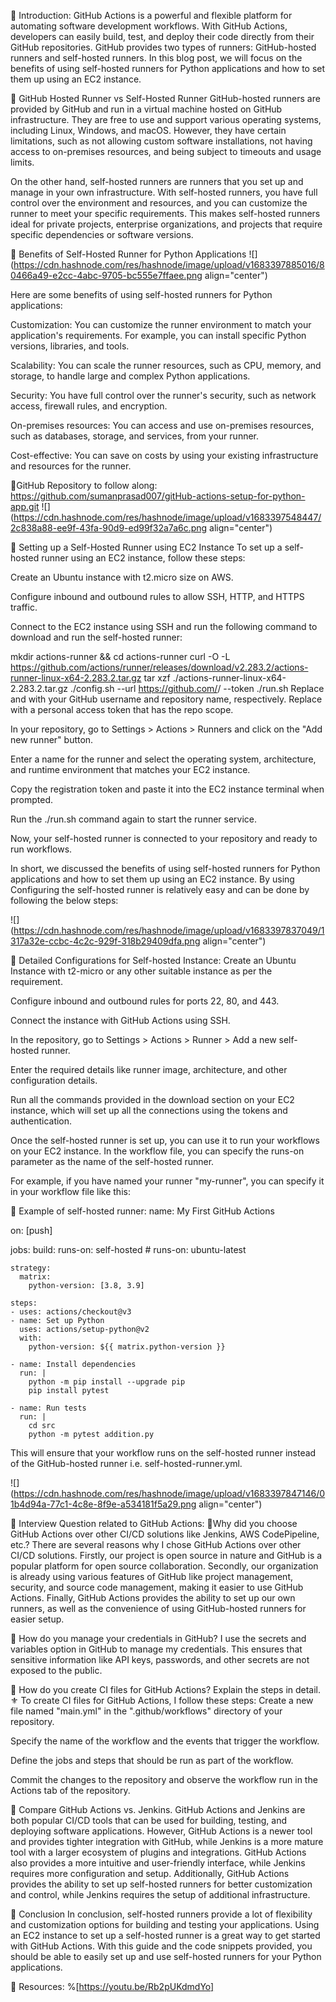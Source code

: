 📍 Introduction:
GitHub Actions is a powerful and flexible platform for automating software development workflows. With GitHub Actions, developers can easily build, test, and deploy their code directly from their GitHub repositories. GitHub provides two types of runners: GitHub-hosted runners and self-hosted runners. In this blog post, we will focus on the benefits of using self-hosted runners for Python applications and how to set them up using an EC2 instance.

📍 GitHub Hosted Runner vs Self-Hosted Runner
GitHub-hosted runners are provided by GitHub and run in a virtual machine hosted on GitHub infrastructure. They are free to use and support various operating systems, including Linux, Windows, and macOS. However, they have certain limitations, such as not allowing custom software installations, not having access to on-premises resources, and being subject to timeouts and usage limits.

On the other hand, self-hosted runners are runners that you set up and manage in your own infrastructure. With self-hosted runners, you have full control over the environment and resources, and you can customize the runner to meet your specific requirements. This makes self-hosted runners ideal for private projects, enterprise organizations, and projects that require specific dependencies or software versions.

📍 Benefits of Self-Hosted Runner for Python Applications
![](https://cdn.hashnode.com/res/hashnode/image/upload/v1683397885016/80466a49-e2cc-4abc-9705-bc555e7ffaee.png align="center")

Here are some benefits of using self-hosted runners for Python applications:

Customization: You can customize the runner environment to match your application's requirements. For example, you can install specific Python versions, libraries, and tools.

Scalability: You can scale the runner resources, such as CPU, memory, and storage, to handle large and complex Python applications.

Security: You have full control over the runner's security, such as network access, firewall rules, and encryption.

On-premises resources: You can access and use on-premises resources, such as databases, storage, and services, from your runner.

Cost-effective: You can save on costs by using your existing infrastructure and resources for the runner.

🔹GitHub Repository to follow along:
https://github.com/sumanprasad007/gitHub-actions-setup-for-python-app.git
![](https://cdn.hashnode.com/res/hashnode/image/upload/v1683397548447/2c838a88-ee9f-43fa-90d9-ed99f32a7a6c.png align="center")

🔹 Setting up a Self-Hosted Runner using EC2 Instance
To set up a self-hosted runner using an EC2 instance, follow these steps:

Create an Ubuntu instance with t2.micro size on AWS.

Configure inbound and outbound rules to allow SSH, HTTP, and HTTPS traffic.

Connect to the EC2 instance using SSH and run the following command to download and run the self-hosted runner:

mkdir actions-runner && cd actions-runner
curl -O -L https://github.com/actions/runner/releases/download/v2.283.2/actions-runner-linux-x64-2.283.2.tar.gz
tar xzf ./actions-runner-linux-x64-2.283.2.tar.gz
./config.sh --url https://github.com/<USERNAME>/<REPOSITORY> --token <TOKEN>
./run.sh
Replace <USERNAME> and <REPOSITORY> with your GitHub username and repository name, respectively. Replace <TOKEN> with a personal access token that has the repo scope.

In your repository, go to Settings > Actions > Runners and click on the "Add new runner" button.

Enter a name for the runner and select the operating system, architecture, and runtime environment that matches your EC2 instance.

Copy the registration token and paste it into the EC2 instance terminal when prompted.

Run the ./run.sh command again to start the runner service.

Now, your self-hosted runner is connected to your repository and ready to run workflows.

In short, we discussed the benefits of using self-hosted runners for Python applications and how to set them up using an EC2 instance. By using Configuring the self-hosted runner is relatively easy and can be done by following the below steps:

![](https://cdn.hashnode.com/res/hashnode/image/upload/v1683397837049/1317a32e-ccbc-4c2c-929f-318b29409dfa.png align="center")

🔹 Detailed Configurations for Self-hosted Instance:
Create an Ubuntu Instance with t2-micro or any other suitable instance as per the requirement.

Configure inbound and outbound rules for ports 22, 80, and 443.

Connect the instance with GitHub Actions using SSH.

In the repository, go to Settings > Actions > Runner > Add a new self-hosted runner.

Enter the required details like runner image, architecture, and other configuration details.

Run all the commands provided in the download section on your EC2 instance, which will set up all the connections using the tokens and authentication.

Once the self-hosted runner is set up, you can use it to run your workflows on your EC2 instance. In the workflow file, you can specify the runs-on parameter as the name of the self-hosted runner.

For example, if you have named your runner "my-runner", you can specify it in your workflow file like this:

🔹 Example of self-hosted runner:
name: My First GitHub Actions

on: [push]

jobs:
  build:
    runs-on: self-hosted
    # runs-on: ubuntu-latest

    strategy:
      matrix:
        python-version: [3.8, 3.9]

    steps:
    - uses: actions/checkout@v3
    - name: Set up Python
      uses: actions/setup-python@v2
      with:
        python-version: ${{ matrix.python-version }}

    - name: Install dependencies
      run: |
        python -m pip install --upgrade pip
        pip install pytest

    - name: Run tests
      run: |
        cd src
        python -m pytest addition.py
This will ensure that your workflow runs on the self-hosted runner instead of the GitHub-hosted runner i.e. self-hosted-runner.yml.

![](https://cdn.hashnode.com/res/hashnode/image/upload/v1683397847146/01b4d94a-77c1-4c8e-8f9e-a534181f5a29.png align="center")

📍 Interview Question related to GitHub Actions:
🔹Why did you choose GitHub Actions over other CI/CD solutions like Jenkins, AWS CodePipeline, etc.?
There are several reasons why I chose GitHub Actions over other CI/CD solutions. Firstly, our project is open source in nature and GitHub is a popular platform for open source collaboration. Secondly, our organization is already using various features of GitHub like project management, security, and source code management, making it easier to use GitHub Actions. Finally, GitHub Actions provides the ability to set up our own runners, as well as the convenience of using GitHub-hosted runners for easier setup.

🔹 How do you manage your credentials in GitHub?
I use the secrets and variables option in GitHub to manage my credentials. This ensures that sensitive information like API keys, passwords, and other secrets are not exposed to the public.

🔹 How do you create CI files for GitHub Actions? Explain the steps in detail.
⚜ To create CI files for GitHub Actions, I follow these steps:
Create a new file named "main.yml" in the ".github/workflows" directory of your repository.

Specify the name of the workflow and the events that trigger the workflow.

Define the jobs and steps that should be run as part of the workflow.

Commit the changes to the repository and observe the workflow run in the Actions tab of the repository.

🔹 Compare GitHub Actions vs. Jenkins.
GitHub Actions and Jenkins are both popular CI/CD tools that can be used for building, testing, and deploying software applications. However, GitHub Actions is a newer tool and provides tighter integration with GitHub, while Jenkins is a more mature tool with a larger ecosystem of plugins and integrations. GitHub Actions also provides a more intuitive and user-friendly interface, while Jenkins requires more configuration and setup. Additionally, GitHub Actions provides the ability to set up self-hosted runners for better customization and control, while Jenkins requires the setup of additional infrastructure.

📍 Conclusion
In conclusion, self-hosted runners provide a lot of flexibility and customization options for building and testing your applications. Using an EC2 instance to set up a self-hosted runner is a great way to get started with GitHub Actions. With this guide and the code snippets provided, you should be able to easily set up and use self-hosted runners for your Python applications.

📍 Resources:
%[https://youtu.be/Rb2pUKdmdYo]